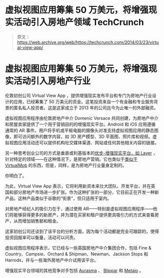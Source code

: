 # 虚拟视图应用筹集 50 万美元，将增强现实活动引入房地产领域 TechCrunch

> 原文：<https://web.archive.org/web/https://techcrunch.com/2014/03/23/virtual-view-app/>

# 虚拟视图应用筹集 50 万美元，将增强现实活动引入房地产行业

伦敦初创公司 Virtual View App ，提供增强现实发布平台和专门为房地产行业设计的应用，已经筹集了 50 万美元的资金。这笔投资来自一个有金融和专业服务背景的匿名私人投资者。这是这家成立于 2013 年的公司迄今为止唯一的外部融资。

虚拟视图应用程序由伦敦房地产中介 Domenic Versace 共同创建，为房地产中介和房屋卖家提供了一个用于营销目的的增强现实平台。Android 和 iOS 应用遵循通常的 AR 事件。用户将手机或平板电脑的摄像头对准支持虚拟视图应用的静态图像，即可访问额外的数字内容，如 3D 房产模型、3D 平面图、照片库和视频。虚拟视图应用活动还可以提供机构社交媒体渠道、网站或任何其他相关内容的链接。

另一种思考创业公司的方式是垂直或利基版本的[优步-增强现实平台，如 Layer](https://web.archive.org/web/20221209173701/https://beta.techcrunch.com/2012/06/20/layar-founder-steps-down-in-favour-of-print-publisher-veteran/) ，针对特定的领域——在这种情况下，是房地产营销。它也类似于[类似于 VirtualMob](https://web.archive.org/web/20221209173701/https://beta.techcrunch.com/2013/05/13/point-at-me/) 的东西，但是，同样，是为房地产行业量身定制的。

你明白了。

为此，Virtual View App 表示，它将利用新资本来壮大团队、开发平台，并在英国和部分房地产市场进一步扩张。作为这种扩张的一部分，它目前正在开发一种新产品，这种产品类似于谷歌的“街景”，但只适用于室内。

对房地产经纪人的吸引力在于，通过使用 AR——特别是虚拟视图应用程序——他们将能够获得更多的新房产，并为潜在买家和租户提供更具吸引力的方式来查看房产，从而增加销售额和租金。

这家初创公司还谈到了该平台的分析方面，因为每个活动都是完全可跟踪的，使得投资回报率可以衡量，活动可以问责。

虚拟视图应用程序表示，它已经与一些英国房地产中介集团合作，包括 Fine & Country、Campsie、Orchard & Shipman、Newman、Jackson Stops 和 Harrods，并与一些海外房地产中介试用该平台。

增强现实平台领域的其他竞争对手包括 [Aurasma](https://web.archive.org/web/20221209173701/http://www.crunchbase.com/company/aurasma) 、 [Blippar](https://web.archive.org/web/20221209173701/http://www.crunchbase.com/company/blippar) 和 [Metaio](https://web.archive.org/web/20221209173701/http://www.crunchbase.com/company/metaio) 。
